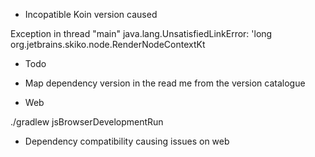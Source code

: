 
* Incopatible Koin version caused

Exception in thread "main" java.lang.UnsatisfiedLinkError: 'long org.jetbrains.skiko.node.RenderNodeContextKt

* Todo
* Map dependency version in the read me from  the version catalogue


* Web

./gradlew jsBrowserDevelopmentRun
* Dependency compatibility causing issues on web
